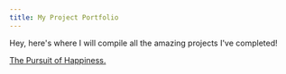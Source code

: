 ```yaml
---
title: My Project Portfolio
---
```



Hey, here's where I will compile all the amazing projects I've completed!

<a href="Latex Assignment.pdf" target="_blank"> The Pursuit of Happiness.</a>

